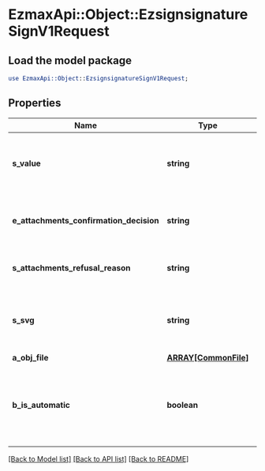 # EzmaxApi::Object::EzsignsignatureSignV1Request

## Load the model package
```perl
use EzmaxApi::Object::EzsignsignatureSignV1Request;
```

## Properties
Name | Type | Description | Notes
------------ | ------------- | ------------- | -------------
**s_value** | **string** | The value required for the Ezsignsignature.  This can only be set if eEzsignsignatureType is **City**, **FieldText** or **FieldTextarea** | [optional] 
**e_attachments_confirmation_decision** | **string** | Whether the attachment are accepted or refused.  This can only be set if eEzsignsignatureType is **AttachmentsConfirmation** | [optional] 
**s_attachments_refusal_reason** | **string** | The reason of refused.  This can only be set if eEzsignsignatureType is **AttachmentsConfirmation** | [optional] 
**s_svg** | **string** | The SVG of the handwritten signature.  This can only be set if eEzsignsignatureType is **Handwritten** and **bIsAutomatic** is false | [optional] 
**a_obj_file** | [**ARRAY[CommonFile]**](CommonFile.md) |  | [optional] 
**b_is_automatic** | **boolean** | Indicates if the Ezsignsignature was part of an automatic process or not.  This can only be true if eEzsignsignatureType is **Acknowledgement**, **City**, **Handwritten**, **Initials**, **Name** or **Stamp**.  | 

[[Back to Model list]](../README.md#documentation-for-models) [[Back to API list]](../README.md#documentation-for-api-endpoints) [[Back to README]](../README.md)


